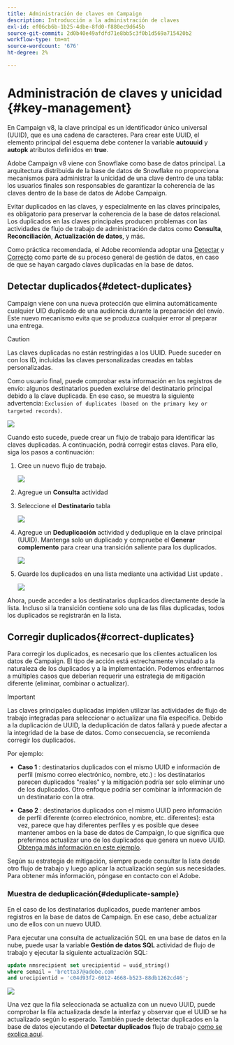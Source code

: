 ```yaml
---
title: Administración de claves en Campaign
description: Introducción a la administración de claves
exl-id: ef06cb6b-1b25-4dbe-8fd0-f880ec9d645b
source-git-commit: 2d0b40e49afdfd71e8bb5c3f0b1d569a715420b2
workflow-type: tm+mt
source-wordcount: '676'
ht-degree: 2%

---
```


# Administración de claves y unicidad {#key-management}

En Campaign v8, la clave principal es un identificador único universal (UUID), que es una cadena de caracteres. Para crear este UUID, el elemento principal del esquema debe contener la variable **autouuid** y **autopk** atributos definidos en **true**.

Adobe Campaign v8 viene con Snowflake como base de datos principal. La arquitectura distribuida de la base de datos de Snowflake no proporciona mecanismos para administrar la unicidad de una clave dentro de una tabla: los usuarios finales son responsables de garantizar la coherencia de las claves dentro de la base de datos de Adobe Campaign.

Evitar duplicados en las claves, y especialmente en las claves principales, es obligatorio para preservar la coherencia de la base de datos relacional. Los duplicados en las claves principales producen problemas con las actividades de flujo de trabajo de administración de datos como **Consulta**, **Reconciliación**, **Actualización de datos**, y más.

Como práctica recomendada, el Adobe recomienda adoptar una [Detectar](#detect-duplicates) y [Correcto](#correct-duplicates) como parte de su proceso general de gestión de datos, en caso de que se hayan cargado claves duplicadas en la base de datos.

## Detectar duplicados{#detect-duplicates}

Campaign viene con una nueva protección que elimina automáticamente cualquier UID duplicado de una audiencia durante la preparación del envío. Este nuevo mecanismo evita que se produzca cualquier error al preparar una entrega.

>[!CAUTION]
>
>Las claves duplicadas no están restringidas a los UUID. Puede suceder en con los ID, incluidas las claves personalizadas creadas en tablas personalizadas.

Como usuario final, puede comprobar esta información en los registros de envío: algunos destinatarios pueden excluirse del destinatario principal debido a la clave duplicada. En ese caso, se muestra la siguiente advertencia: `Exclusion of duplicates (based on the primary key or targeted records)`.

![](assets/delivery-log-duplicates.png)

Cuando esto sucede, puede crear un flujo de trabajo para identificar las claves duplicadas. A continuación, podrá corregir estas claves. Para ello, siga los pasos a continuación:

1. Cree un nuevo flujo de trabajo.

   ![](assets/new-wf.png)

1. Agregue un **Consulta** actividad
1. Seleccione el **Destinatario** tabla

   ![](assets/add-query-on-rcp.png)

1. Agregue un **Deduplicación** actividad y deduplique en la clave principal (UUID). Mantenga solo un duplicado y compruebe el  **Generar complemento** para crear una transición saliente para los duplicados.

   ![](assets/deduplicate.png)

1. Guarde los duplicados en una lista mediante una actividad List update .

   ![](assets/list-update.png)

Ahora, puede acceder a los destinatarios duplicados directamente desde la lista. Incluso si la transición contiene solo una de las filas duplicadas, todos los duplicados se registrarán en la lista.


## Corregir duplicados{#correct-duplicates}

Para corregir los duplicados, es necesario que los clientes actualicen los datos de Campaign. El tipo de acción está estrechamente vinculado a la naturaleza de los duplicados y a la implementación. Podemos enfrentarnos a múltiples casos que deberían requerir una estrategia de mitigación diferente (eliminar, combinar o actualizar).

>[!IMPORTANT]
>
>Las claves principales duplicadas impiden utilizar las actividades de flujo de trabajo integradas para seleccionar o actualizar una fila específica. Debido a la duplicación de UUID, la deduplicación de datos fallará y puede afectar a la integridad de la base de datos. Como consecuencia, se recomienda corregir los duplicados.

Por ejemplo:

* **Caso 1** : destinatarios duplicados con el mismo UUID e información de perfil (mismo correo electrónico, nombre, etc.) : los destinatarios parecen duplicados &quot;reales&quot; y la mitigación podría ser solo eliminar uno de los duplicados.
Otro enfoque podría ser combinar la información de un destinatario con la otra.

* **Caso 2** : destinatarios duplicados con el mismo UUID pero información de perfil diferente (correo electrónico, nombre, etc. diferentes): esta vez, parece que hay diferentes perfiles y es posible que desee mantener ambos en la base de datos de Campaign, lo que significa que preferimos actualizar uno de los duplicados que genera un nuevo UUID. [Obtenga más información en este ejemplo](#deduplicate-sample).

Según su estrategia de mitigación, siempre puede consultar la lista desde otro flujo de trabajo y luego aplicar la actualización según sus necesidades. Para obtener más información, póngase en contacto con el Adobe.

### Muestra de deduplicación{#deduplicate-sample}

En el caso de los destinatarios duplicados, puede mantener ambos registros en la base de datos de Campaign. En ese caso, debe actualizar uno de ellos con un nuevo UUID.

Para ejecutar una consulta de actualización SQL en una base de datos en la nube, puede usar la variable **Gestión de datos SQL** actividad de flujo de trabajo y ejecutar la siguiente actualización SQL:

```sql
update nmsrecipient set urecipientid = uuid_string()
where semail = 'bretta37@adobe.com'
and urecipientid = 'c04d93f2-6012-4668-b523-88db1262cd46';
```

![](assets/sql-data-management.png)

Una vez que la fila seleccionada se actualiza con un nuevo UUID, puede comprobar la fila actualizada desde la interfaz y observar que el UUID se ha actualizado según lo esperado. También puede detectar duplicados en la base de datos ejecutando el **Detectar duplicados** flujo de trabajo [como se explica aquí](#detect-duplicates).
